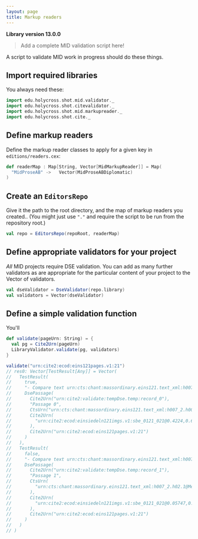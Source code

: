 ```yaml
---
layout: page
title: Markup readers
---
```


**Library version 13.0.0**


> Add a complete MID validation script here!

A script to validate MID work in progress should do these things.



## Import required libraries

You always need these:

```scala
import edu.holycross.shot.mid.validator._
import edu.holycross.shot.citevalidator._
import edu.holycross.shot.mid.markupreader._
import edu.holycross.shot.cite._
```

## Define markup readers

Define the markup reader classes to apply for a given key in `editions/readers.cex`:

```scala
def readerMap : Map[String, Vector[MidMarkupReader]] = Map(
  "MidProseAB" ->   Vector(MidProseABDiplomatic)
)
```

## Create an `EditorsRepo`

Give it the path to the root directory, and the map of markup readers you created..  (You might just use `"."` and require the script to be run from the repository root.)

```scala
val repo = EditorsRepo(repoRoot, readerMap)
```

## Define appropriate validators for your project

*All* MID projects require DSE validation.  You can add as many further validators as are appropriate for the particular content of your project to the Vector of validators.


```scala
val dseValidator = DseValidator(repo.library)
val validators = Vector(dseValidator)
```


## Define a simple validation function

You'll
```scala
def validate(pageUrn: String) = {
  val pg = Cite2Urn(pageUrn)  
  LibraryValidator.validate(pg, validators)
}
```

```scala
validate("urn:cite2:ecod:eins121pages.v1:21")
// res0: Vector[TestResult[Any]] = Vector(
//   TestResult(
//     true,
//     "- Compare text urn:cts:chant:massordinary.eins121.text_xml:h007_2.h00.1 to image [![Linked to zoomble image](http://www.homermultitext.org/iipsrv?IIIF=/project/homer/pyramidal/deepzoom/ecod/einsiedeln121imgs/v1/sbe_0121_021.tif/pct:42.24,67.53,29.02,6.05/2000,/0/default.jpg)](http://www.homermultitext.org/ict2/?urn=urn:cite2:ecod:einsiedeln121imgs.v1:sbe_0121_021@0.4224,0.6753,0.2902,0.06050)Text passage urn:cts:chant:massordinary.eins121.text_xml:h007_2.h00.1 found in corpus. ",
//     DsePassage(
//       Cite2Urn("urn:cite2:validate:tempDse.temp:record_0"),
//       "Passage 0",
//       CtsUrn("urn:cts:chant:massordinary.eins121.text_xml:h007_2.h00.1"),
//       Cite2Urn(
//         "urn:cite2:ecod:einsiedeln121imgs.v1:sbe_0121_021@0.4224,0.6753,0.2902,0.06050"
//       ),
//       Cite2Urn("urn:cite2:ecod:eins121pages.v1:21")
//     )
//   ),
//   TestResult(
//     false,
//     "- Compare text urn:cts:chant:massordinary.eins121.text_xml:h007_2.h02.1@Mem-h02.1@in to image [![Linked to zoomble image](http://www.homermultitext.org/iipsrv?IIIF=/project/homer/pyramidal/deepzoom/ecod/einsiedeln121imgs/v1/sbe_0121_021.tif/pct:5.747,65.69,67.69,20.52/2000,/0/default.jpg)](http://www.homermultitext.org/ict2/?urn=urn:cite2:ecod:einsiedeln121imgs.v1:sbe_0121_021@0.05747,0.6569,0.6769,0.2052)Indexed passage urn:cts:chant:massordinary.eins121.text_xml:h007_2.h02.1@Mem-h02.1@in **NOT FOUND** in text corpus.",
//     DsePassage(
//       Cite2Urn("urn:cite2:validate:tempDse.temp:record_1"),
//       "Passage 1",
//       CtsUrn(
//         "urn:cts:chant:massordinary.eins121.text_xml:h007_2.h02.1@Mem-h02.1@in"
//       ),
//       Cite2Urn(
//         "urn:cite2:ecod:einsiedeln121imgs.v1:sbe_0121_021@0.05747,0.6569,0.6769,0.2052"
//       ),
//       Cite2Urn("urn:cite2:ecod:eins121pages.v1:21")
//     )
//   )
// )
```
